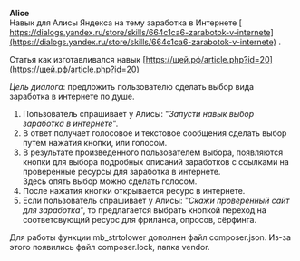 **Alice**<br>
Навык для Алисы Яндекса на тему заработка в Интернете [ https://dialogs.yandex.ru/store/skills/664c1ca6-zarabotok-v-internete](https://dialogs.yandex.ru/store/skills/664c1ca6-zarabotok-v-internete) .

Статья как изготавливался навык [https://щей.рф/article.php?id=20](https://щей.рф/article.php?id=20)

_Цель диалога_: предложить пользователю сделать выбор вида заработка в интернете по душе.

1. Пользователь спрашивает у Алисы: "_Запусти навык выбор заработка в интернете_".
2. В ответ получает голосовое и текстовое сообщения сделать выбор путем нажатия кнопки, или голосом.
3. В результате произведенного пользователем выбора, появляются кнопки для выбора подробных описаний заработков с ссылками на проверенные ресурсы для заработка в интернете.<br>
   Здесь опять выбор можно сделать голосом.
4. После нажатия кнопки открывается ресурс в интернете.
5. Если пользователь спрашивает у Алисы: "_Скажи проверенный сайт для заработка_", то предлагается выбрать кнопкой переход на соответсвующий ресурс для фриланса, опросов, сёрфинга.

Для работы функции mb_strtolower дополнен файл composer.json. Из-за этого появились файл composer.lock, папка vendor.
